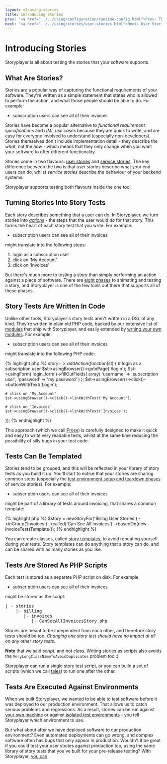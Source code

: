 ```yaml
---
layout: v2/using-stories
title: Introducing Stories
prev: '<a href="../../using/configuration/runtime-config.html">Prev: The Runtime Configuration</a>'
next: '<a href="../../using/stories/user-stories.html">Next: User Stories</a>'
---
```


# Introducing Stories

Storyplayer is all about testing the stories that your software supports.

## What Are Stories?

Stories are a popular way of capturing the functional requirements of your software.  They're written as a simple statement that states who is allowed to perform the action, and what those people should be able to do.  For example:

* subscription users can see all of their invoices

Stories have become a popular alternative to _functional requirement specifications_ and _UML use cases_ because they are quick to write, and are easy for everyone involved to understand (especially non-developers).  Stories themselves don't include implementation detail - they describe the _what_, not the _how_ - which means that they only change when you want your software to offer different functionality.

Stories come in two flavours: [user stories](user-stories.html) and [service stories](service-stories.html).  The key difference between the two is that _user stories_ describe what your end-users can do, whilst _service stories_ describe the behaviour of your backend systems.

Storyplayer supports testing both flavours inside the one tool.

## Turning Stories Into Story Tests

Each story describes something that a user can do.  In Storyplayer, we turn stories into _[actions](action.html)_ - the steps that the user would _do_ for that story.  This forms the heart of each story test that you write.  For example:

* subscription users can see all of their invoices

might translate into the following steps:

1. login as a subscription user
1. click on 'My Account'
1. click on 'Invoices'

But there's much more to testing a story than simply performing an action against a piece of software.  There are [eight phases](phases.html) to animating and testing a story, and Storyplayer is one of the few tools out there that supports all of these phases.

## Story Tests Are Written In Code

Unlike other tools, Storyplayer's story tests aren't written in a DSL of any kind.  They're written in plain old PHP code, backed by our extensive list of [modules](../modules/index.html) that ship with Storyplayer, and easily extended by [writing your own modules](../prose/creating-prose-modules.html).  For example:

* subscription users can see all of their invoices

might translate into the following PHP code:

{% highlight php %}
$story->addAction(function($st) {
	# login as a subscription user
	$st->usingBrowser()->gotoPage('/login');
	$st->usingForm('login_form')->fillOutFields(
		array(
			'username' => 'subscription user',
			'password' => 'my password'
		)
	);
	$st->usingBrowser()->click()->buttonWithText('Login');

	# click on 'My Account'
	$st->usingBrowser()->click()->linkWithText('My Account');

	# click on 'Invoices'
	$st->usingBrowser()->click()->linkWithText('Invoices');
});
{% endhighlight %}

This approach (which we call [Prose](../prose/index.html)) is carefully designed to make it quick and easy to write very readable tests, whilst at the same time reducing the possibility of silly bugs in your test code.

## Tests Can Be Templated

Stories tend to be grouped, and this will be reflected in your library of story tests as you build it up.  You'll start to notice that your stories are sharing common steps (especially the [test environment setup and teardown phases](test-environment-setup-teardown.html) of service stories). For example:

* subscription users can see all of their invoices

might be part of a library of tests around invoicing, that shares a common template:

{% highlight php %}
$story = newStoryFor('Billing User Stories')
         ->inGroup('Invoices')
         ->called('Can See All Invoices')
         ->basedOn(new InvoiceTestsTemplate());
{% endhighlight %}

You can create classes, called [story templates](story-templates.html), to avoid repeating yourself during your tests. Story templates can do anything that a story can do, and can be shared with as many stories as you like.

## Tests Are Stored As PHP Scripts

Each test is stored as a separate PHP script on disk.  For example:

* subscription users can see all of their invoices

might be stored as the script:

<pre>
| - stories
    |- billing
       |- invoices
          |- CanSeeAllInvoicesStory.php
</pre>

Stories are meant to be independent from each other, and therefore story tests should be too.  _Changing one story test should have no impact at all on any other story tests._

__Note__ that we said _script_, and not _class_.  Writing stories as scripts also avoids the `VeryLongClassNameToAvoidDuplicates` problem too :)

Storyplayer can run a single story test script, or you can build a set of scripts (which we call [tales](tales.html)) to run one after the other.

## Tests Are Executed Against Environments

When we built Storyplayer, we wanted to be able to test software before it was deployed to our production environment.  That allows us to catch serious problems and regressions.  As a result, stories can be run against [your own machine](../environments/your-machine/index.html) or against [isolated test environments](../environments/isolated/index.html) - you tell Storyplayer which environment to use.

But what about after we have deployed software to our production environment? Even automated deployments can go wrong, and complex software often has bugs that only appear in production. Wouldn't it be great if you could test your user stories against production too, using the same library of story tests that you've built for your pre-release testing?  With Storyplayer, [you can](../environments/production.html).
